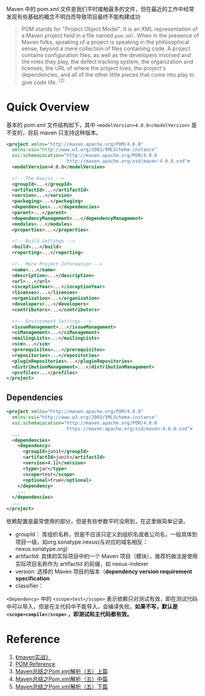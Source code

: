 Maven 中的 pom.xml 文件是我们平时接触最多的文件，但在最近的工作中经常发现有些基础的概念不明白而导致项目最终不能构建成功

> POM stands for "Project Object Model". It is an XML representation of a Maven project held in a file named `pom.xml`. When in the presence of Maven folks, speaking of a project is speaking in the philosophical sense, beyond a mere collection of files containing code. A project contains configuration files, as well as the developers involved and the roles they play, the defect tracking system, the organization and licenses, the URL of where the project lives, the project's dependencies, and all of the other little pieces that come into play to give code life. <sup>[2]</sup>

# Quick Overview

基本的 pom.xml 文件结构如下，其中 `<modelVersion>4.0.0</modelVersion>`  是不变的，目前 maven 只支持这种版本。

```xml
<project xmlns="http://maven.apache.org/POM/4.0.0"
  xmlns:xsi="http://www.w3.org/2001/XMLSchema-instance"
  xsi:schemaLocation="http://maven.apache.org/POM/4.0.0
                      http://maven.apache.org/xsd/maven-4.0.0.xsd">
  <modelVersion>4.0.0</modelVersion>
 
  <!-- The Basics -->
  <groupId>...</groupId>
  <artifactId>...</artifactId>
  <version>...</version>
  <packaging>...</packaging>
  <dependencies>...</dependencies>
  <parent>...</parent>
  <dependencyManagement>...</dependencyManagement>
  <modules>...</modules>
  <properties>...</properties>
 
  <!-- Build Settings -->
  <build>...</build>
  <reporting>...</reporting>
 
  <!-- More Project Information -->
  <name>...</name>
  <description>...</description>
  <url>...</url>
  <inceptionYear>...</inceptionYear>
  <licenses>...</licenses>
  <organization>...</organization>
  <developers>...</developers>
  <contributors>...</contributors>
 
  <!-- Environment Settings -->
  <issueManagement>...</issueManagement>
  <ciManagement>...</ciManagement>
  <mailingLists>...</mailingLists>
  <scm>...</scm>
  <prerequisites>...</prerequisites>
  <repositories>...</repositories>
  <pluginRepositories>...</pluginRepositories>
  <distributionManagement>...</distributionManagement>
  <profiles>...</profiles>
</project>
```



## Dependencies

```xml
<project xmlns="http://maven.apache.org/POM/4.0.0"
  xmlns:xsi="http://www.w3.org/2001/XMLSchema-instance"
  xsi:schemaLocation="http://maven.apache.org/POM/4.0.0
                      https://maven.apache.org/xsd/maven-4.0.0.xsd">
  ...
  <dependencies>
    <dependency>
      <groupId>junit</groupId>
      <artifactId>junit</artifactId>
      <version>4.12</version>
      <type>jar</type>
      <scope>test</scope>
      <optional>true</optional>
    </dependency>
    ...
  </dependencies>
  ...
</project>
```

依赖配置是最常使用的部分，但是有些参数平时没用到，在这里做简单记录。

- groupId： 库组织名称，但是不应该只定义到组织名或者公司名，一般具体到项目一级，如org.sonatype.nexus(与对应的域名相反：nexus.sonatype.org)
- artifactId: 具体的实际项目中的一个 Maven 项目（模块），推荐的做法是使用实际项目名称作为 artifactId 的前缀，如 nexus-indexer
- version: 选择的 Maven 项目的版本（**dependency version requirement specification**
- classifier：



`<Dependency>` 中的 `<scope>test</scope>` 表示依赖只对测试有效，即在测试代码中可以导入，但是在主代码中不能导入，会编译失败。**如果不写，默认是 `<scope>compile</scope>` ，即测试和主代码都有效。**



# Reference

1. [《maven实战》](https://book.douban.com/subject/5345682/)
2. [POM Reference](https://maven.apache.org/pom.html#pom-reference)
3. [Maven总结之Pom.xml解析（五）上篇](https://sq.163yun.com/blog/article/170717137729937408)
4. [Maven总结之Pom.xml解析（五）中篇](https://sq.163yun.com/blog/article/170718066311094272)
5. [Maven总结之Pom.xml解析（五）下篇](https://sq.163yun.com/blog/article/170718516808704000)
